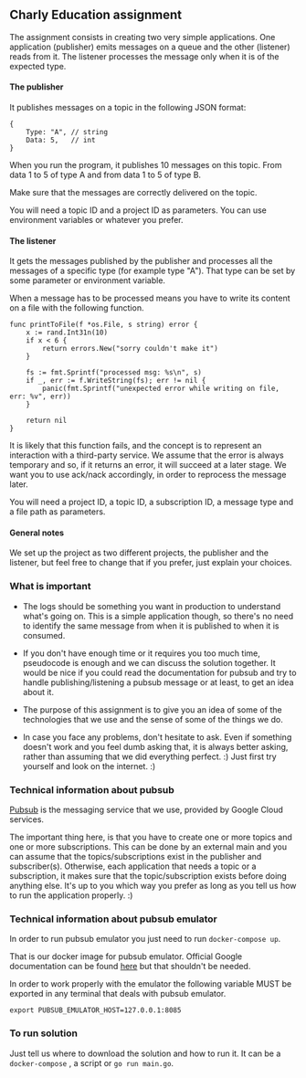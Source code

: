 ## Charly Education assignment

The assignment consists in creating two very simple applications. One application (publisher) emits messages on a queue and the other (listener) reads from it. The listener processes the message only when it is of the expected type.

#### The publisher

It publishes messages on a topic in the following JSON format:

```
{
    Type: "A", // string
    Data: 5,   // int
}
```

When you run the program, it publishes 10 messages on this topic. From data 1 to 5 of type A and from data 1 to 5 of type B.

Make sure that the messages are correctly delivered on the topic.

You will need a topic ID and a project ID as parameters. You can use environment variables or whatever you prefer.

#### The listener

It gets the messages published by the publisher and processes all the messages of a specific type (for example type "A"). That type can be set by some parameter or environment variable.

When a message has to be processed means you have to write its content on a file with the following function.

```
func printToFile(f *os.File, s string) error {
	x := rand.Int31n(10)
	if x < 6 {
		return errors.New("sorry couldn't make it")
	}

	fs := fmt.Sprintf("processed msg: %s\n", s)
	if _, err := f.WriteString(fs); err != nil {
		panic(fmt.Sprintf("unexpected error while writing on file, err: %v", err))
	}

	return nil
}
```

It is likely that this function fails, and the concept is to represent an interaction with a third-party service. We assume that the error is always temporary and so, if it returns an error, it will succeed at a later stage. We want you to use ack/nack accordingly, in order to reprocess the message later.

You will need a project ID, a topic ID, a subscription ID, a message type and a file path as parameters.

#### General notes

We set up the project as two different projects, the publisher and the listener, but feel free to change that if you prefer, just explain your choices.

### What is important

* The logs should be something you want in production to understand what's going on. This is a simple application though, so there's no need to identify the same message from when it is published to when it is consumed.

* If you don't have enough time or it requires you too much time, pseudocode is enough and we can discuss the solution together. It would be nice if you could read the documentation for pubsub and try to handle publishing/listening a pubsub message or at least, to get an idea about it.

* The purpose of this assignment is to give you an idea of some of the technologies that we use and the sense of some of the things we do.

* In case you face any problems, don't hesitate to ask. Even if something doesn't work and you feel dumb asking that, it is always better asking, rather than assuming that we did everything perfect. :) Just first try yourself and look on the internet. :)

### Technical information about pubsub

[Pubsub](https://cloud.google.com/pubsub/docs/overview) is the messaging service that we use, provided by Google Cloud services.

The important thing here, is that you have to create one or more topics and one or more subscriptions. This can be done by an external main and you can assume that the topics/subscriptions exist in the publisher and subscriber(s). Otherwise, each application that needs a topic or a subscription, it makes sure that the topic/subscription exists before doing anything else. It's up to you which way you prefer as long as you tell us how to run the application properly. :)

### Technical information about pubsub emulator

In order to run pubsub emulator you just need to run `docker-compose up`.

That is our docker image for pubsub emulator. Official Google documentation can be found [here](https://cloud.google.com/pubsub/docs/emulator) but that shouldn't be needed.

In order to work properly with the emulator the following variable MUST be exported in any terminal that deals with pubsub emulator.

```
export PUBSUB_EMULATOR_HOST=127.0.0.1:8085
```

### To run solution

Just tell us where to download the solution and how to run it. It can be a `docker-compose` , a script or `go run main.go`.